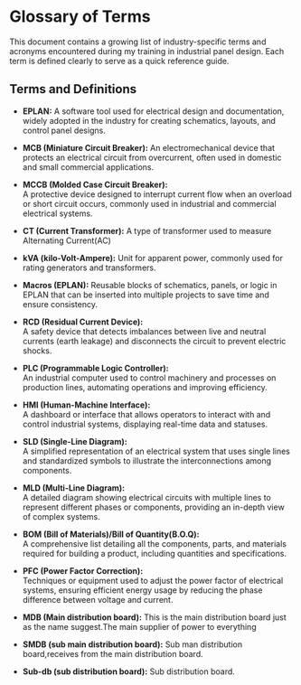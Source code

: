 # Glossary of Terms

This document contains a growing list of industry-specific terms and acronyms encountered during my training in industrial panel design. Each term is defined clearly to serve as a quick reference guide.

## Terms and Definitions
- **EPLAN:**
  A software tool used for electrical design and documentation, widely adopted in the industry for creating schematics, layouts, and control panel designs.
- **MCB (Miniature Circuit Breaker):**
 An electromechanical device that protects an electrical circuit from overcurrent, often used in domestic and small commercial applications.
- **MCCB (Molded Case Circuit Breaker):**  
  A protective device designed to interrupt current flow when an overload or short circuit occurs, commonly used in industrial and commercial electrical systems.
- **CT (Current Transformer):**
A type of transformer used to measure Alternating Current(AC)
- **kVA (kilo-Volt-Ampere):**
Unit for apparent power, commonly used for rating generators and transformers.
- **Macros (EPLAN):**
Reusable blocks of schematics, panels, or logic in EPLAN that can be inserted into multiple projects to save time and ensure consistency.

- **RCD (Residual Current Device):**  
  A safety device that detects imbalances between live and neutral currents (earth leakage) and disconnects the circuit to prevent electric shocks.

- **PLC (Programmable Logic Controller):**  
  An industrial computer used to control machinery and processes on production lines, automating operations and improving efficiency.

- **HMI (Human-Machine Interface):**  
  A dashboard or interface that allows operators to interact with and control industrial systems, displaying real-time data and statuses.

- **SLD (Single-Line Diagram):**  
  A simplified representation of an electrical system that uses single lines and standardized symbols to illustrate the interconnections among components.

- **MLD (Multi-Line Diagram):**  
  A detailed diagram showing electrical circuits with multiple lines to represent different phases or components, providing an in-depth view of complex systems.

- **BOM (Bill of Materials)/Bill of Quantity(B.O.Q):**  
  A comprehensive list detailing all the components, parts, and materials required for building a product, including quantities and specifications.

- **PFC (Power Factor Correction):**  
  Techniques or equipment used to adjust the power factor of electrical systems, ensuring efficient energy usage by reducing the phase difference between voltage and current.
- **MDB (Main distribution board):**
This is the main distribution board just as the name suggest.The main supplier of power to everything

- **SMDB (sub main distribution board):**
Sub man distribution board,receives from the main distribution board.

- **Sub-db (sub distribution board):**
Sub distribution board.
